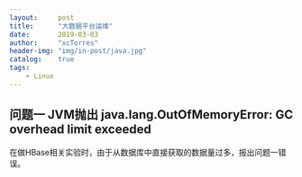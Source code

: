 ```yaml
---
layout:     post
title:      "大数据平台运维"
date:       2019-03-03
author:     "xcTorres"
header-img: "img/in-post/java.jpg"
catalog:    true
tags:
    - Linux
---
```


## 问题一 JVM抛出 java.lang.OutOfMemoryError: GC overhead limit exceeded   
在做HBase相关实验时，由于从数据库中直接获取的数据量过多，报出问题一错误。

